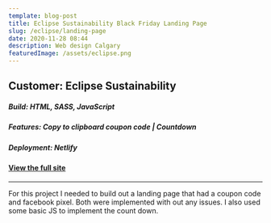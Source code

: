 ```yaml
---
template: blog-post
title: Eclipse Sustainability Black Friday Landing Page
slug: /eclipse/landing-page
date: 2020-11-28 08:44
description: Web design Calgary
featuredImage: /assets/eclipse.png
---
```



## Customer: Eclipse Sustainability

##### Build: HTML, SASS, JavaScript

##### Features: Copy to clipboard coupon code | Countdown

##### Deployment: Netlify

#### [View the full site](https://eclipse-black-friday.netlify.app/)

- - -

For this project I needed to build out a landing page that had a coupon code and facebook pixel. Both were implemented with out any issues. I also used some basic JS to implement the count down.